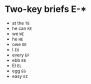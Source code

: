 # Two-key briefs E-*

* at the `TE`
* he can `KE`
* we `WE`
* he `HE`
* owe `OE`
* I `EU`
* every `EF`
* ebb `EB`
* El `EL`
* egg `EG`
* easy `EZ`
